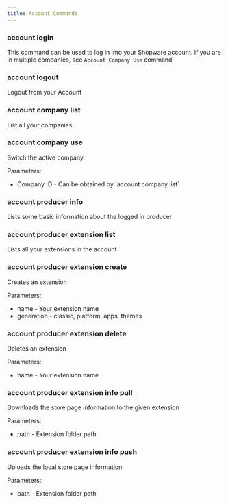 ```yaml
---
title: Account Commands
---
```


### account login

This command can be used to log in into your Shopware account. If you are in multiple companies, see `Account Company Use` command

### account logout

Logout from your Account

### account company list

List all your companies

### account company use

Switch the active company.

Parameters:

* Company ID - Can be obtained by \`account company list\`

### account producer info

Lists some basic information about the logged in producer

### account producer extension list

Lists all your extensions in the account

### account producer extension create

Creates an extension

Parameters:

* name - Your extension name
* generation - classic, platform, apps, themes

### account producer extension delete

Deletes an extension

Parameters:

* name - Your extension name

### account producer extension info pull

Downloads the store page information to the given extension

Parameters:

* path - Extension folder path

### account producer extension info push

Uploads the local store page information

Parameters:

* path - Extension folder path
